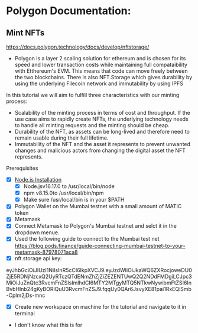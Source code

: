 # Polygon Documentation:

## Mint NFTs

https://docs.polygon.technology/docs/develop/nftstorage/

- Polygon is a layer 2 scaling solution for ethereum and is chosen for its speed and lower transaction costs while maintaining full compataibility with Etthereum's EVM. This means that code can move freely between the two blockchains. There is also NFT.Storage which gives durability by using the underlying Filecoin network and immutability by using IPFS

In this tutorial we will aim to fulfill three characteristics with our minting process:

- Scalability of the minting process in terms of cost and throughput. If the use case aims to rapidly create NFTs, the underlying technology needs to handle all minting requests and the minting should be cheap.
- Durability of the NFT, as assets can be long-lived and therefore need to remain usable during their full lifetime.
- Immutability of the NFT and the asset it represents to prevent unwanted changes and malicious actors from changing the digital asset the NFT represents.

Prerequisites

- [x] [Node.js Installation](https://nodejs.org/en/download/package-manager/)
    - [x] Node.jsv16.17.0 to /usr/local/bin/node
    - [x] npm v8.15.0to /usr/local/bin/npm
    - [x] Make sure /usr/local/bin is in your $PATH
- [x] Polygon Wallet on the Mumbai testnet with a small amount of MATIC token
- [x] Metamask
- [x] Connect Metamask to Polygon's Mumbai testnet and selct it in the dropdown menue.
- [x] Used the following guide to connect to the Mumbai test net
    https://blog.pods.finance/guide-connecting-mumbai-testnet-to-your-metamask-87978071aca8
- [x] nft.storage api key:

eyJhbGciOiJIUzI1NiIsInR5cCI6IkpXVCJ9.eyJzdWIiOiJkaWQ6ZXRocjoweDU0ZjE5RDNjNzcxQ2UyRTczQTdENmZhZjZiZEZENTUwQ2Q2NDdFMDgiLCJpc3MiOiJuZnQtc3RvcmFnZSIsImlhdCI6MTY2MTgyMTQ5NTkwNywibmFtZSI6InBvbHlnb24gKyBORlQuU3RvcmFnZSJ9.fqqUy0QAr6JsvyXE81pai1RxEQiSmb-Cplm2jDs-mnc

- [x] Create new workspace on machine for the tutorial and navigate to it in terminal 

- I don't know what this is for 

